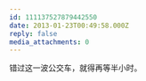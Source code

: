 ```yaml
---
id: 111137527879442550
date: 2013-01-23T00:49:58.000Z
reply: false
media_attachments: 0
---
```


错过这一波公交车，就得再等半小时。

